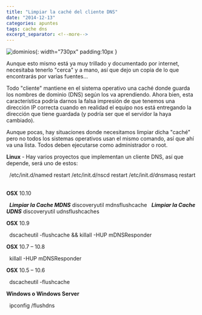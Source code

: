 ```yaml
---
title: "Limpiar la caché del cliente DNS"
date: "2014-12-13"
categories: apuntes
tags: cache dns
excerpt_separator: <!--more-->
---
```


![dominios](/assets/img/original/dominios-150x150.png){: width="730px" padding:10px }

Aunque esto mismo está ya muy trillado y documentado por internet, necesitaba tenerlo "cerca" y a mano, así que dejo un copia de lo que encontrarás por varias fuentes...

Todo "cliente" mantiene en el sistema operativo una caché donde guarda los nombres de dominio (DNS) según los va aprendiendo. Ahora bien, esta característica podría darnos la falsa impresión de que tenemos una dirección IP correcta cuando en realidad el equipo nos está entregando la dirección que tiene guardada (y podría ser que el servidor la haya cambiado).

Aunque pocas, hay situaciones donde necesitamos limpiar dicha "caché" pero no todos los sistemas operativos usan el mismo comando, así que ahí va una lista. Todos deben ejecutarse como administrador o root.

**Linux** - Hay varios proyectos que implementan un cliente DNS, así que depende, será uno de estos:

 
/etc/init.d/named restart
/etc/init.d/nscd restart
/etc/init.d/dnsmasq restart
 

**OSX** 10.10

 
___Limpiar la Cache MDNS___
discoveryutil mdnsflushcache
 
___Limpiar la Cache UDNS___
discoveryutil udnsflushcaches
 

**OSX** 10.9

 
dscacheutil -flushcache && killall -HUP mDNSResponder
 

**OSX** 10.7 – 10.8

 
killall -HUP mDNSResponder
 

**OSX** 10.5 – 10.6

 
dscacheutil -flushcache
 

**Windows o Windows Server**

 
ipconfig /flushdns
